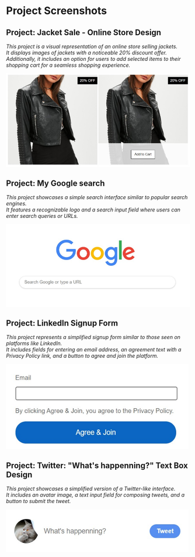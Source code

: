# Project Screenshots

## Project: Jacket Sale - Online Store Design ##

*This project is a visual representation of an online store selling jackets. <br>
It displays images of jackets with a noticeable 20% discount offer. <br>
Additionally, it includes an option for users to add selected items to their shopping cart for a seamless shopping experience.*

<img src="screenshots/jacket-sale.jpg" alt="jacket-sale" style="width: 700px;">

## Project: My Google search ##

*This project showcases a simple search interface similar to popular search engines. <br>
It features a recognizable logo and a search input field where users can enter search queries or URLs.*

<img src="screenshots/google-search.jpg" alt="google-search" style="width: 700px;">

## Project: LinkedIn Signup Form ##

*This project represents a simplified signup form similar to those seen on platforms like LinkedIn. <br>
It includes fields for entering an email address, an agreement text with a Privacy Policy link, and a button to agree and join the platform.*

<img src="screenshots/linkedIn-signup.jpg" alt="linkedIn-signup" style="width: 500px;">

## Project: Twitter: "What's happenning?" Text Box Design ##

*This project showcases a simplified version of a Twitter-like interface. <br>
It includes an avatar image, a text input field for composing tweets, and a button to submit the tweet.*

<img src="screenshots/twitter-text-box.jpg" alt="twitter-text-box" style="width: 500px;">

